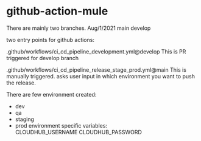 # github-action-mule
There are mainly two branches. Aug/1/2021
main
develop

two entry points for github actions:

.github/workflows/ci_cd_pipeline_development.yml@develop
  This is PR triggered for develop branch

.github/workflows/ci_cd_pipeline_release_stage_prod.yml@main
  This is manually triggered. asks user input in which environment you want to push the release.
  
There are few environment created:
  - dev
  - qa
  - staging
  - prod
environment specific variables:  
      CLOUDHUB_USERNAME
      CLOUDHUB_PASSWORD
